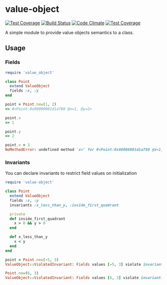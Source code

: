 value-object 
============
[![Test Coverage](https://codeclimate.com/github/noflopsquad/valueobjects/badges/coverage.svg)](https://codeclimate.com/github/noflopsquad/valueobjects/coverage)
[![Build Status](https://travis-ci.org/noflopsquad/valueobjects.svg?branch=master)](https://travis-ci.org/noflopsquad/valueobjects)
[![Code Climate](https://codeclimate.com/github/noflopsquad/valueobjects/badges/gpa.svg)](https://codeclimate.com/github/noflopsquad/valueobjects)
[![Test Coverage](https://codeclimate.com/github/noflopsquad/valueobjects/badges/coverage.svg)](https://codeclimate.com/github/noflopsquad/valueobjects/coverage)

A simple module to provide value objects semantics to a class.


## Usage

### Fields

```ruby
require 'value_object'

class Point
  extend ValueObject
  fields :x, :y
end

point = Point.new(1, 2)
=> #<Point:0x00000001d1a780 @x=1, @y=2>

point.x
=> 1

point.y
=> 2

point.x = 3
NoMethodError: undefined method `x=' for #<Point:0x00000001d1a780 @x=1, @y=2>

```

### Invariants

You can declare invariants to restrict field values on initialization

```ruby
require 'value-object'

class Point
  extend ValueObject
  fields :x, :y
  invariants :x_less_than_y, :inside_first_quadrant

  private
  def inside_first_quadrant
    x > 0 && y > 0
  end

  def x_less_than_y
    x < y
  end
end

point = Point.new(-5, 3)
ValueObject::ViolatedInvariant: Fields values [-5, 3] violate invariant: inside_first_cuadrant

Point.new(6, 3)
ValueObject::ViolatedInvariant: Fields values [6, 3] violate invariant: x_less_than_y

```


